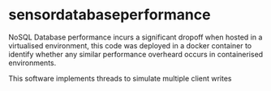 # sensordatabaseperformance

<p>
NoSQL Database performance incurs a significant dropoff when hosted in a virtualised environment, this code was deployed in a docker container to identify whether any similar performance overheard occurs in containerised environments.
</p>

<p>
  This software implements threads to simulate multiple client writes
  </p>
